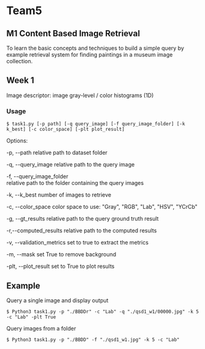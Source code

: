 # Team5 
## M1 Content Based Image Retrieval
To learn the basic concepts and techniques to build a simple query by example
retrieval system for finding paintings in a museum image collection.

## Week 1

Image descriptor: image gray-level / color histograms (1D)

### Usage

``
$ task1.py [-p path] [-q query_image] [-f query_image_folder] [-k k_best] [-c color_space] [-plt plot_result]
``

Options:

  -p, --path            relative path to dataset folder
  
  -q, --query_image     relative path to the query image
  
  -f, --query_image_folder  
                        relative path to the folder containing the query images
                        
  -k, --k_best          number of images to retrieve
  
  -c, --color_space     color space to use: "Gray", "RGB", "Lab", "HSV", "YCrCb"
  
  -g, --gt_results      relative path to the query ground truth result
  
  -r,--computed_results 
                        relative path to the computed results
  
  -v, --validation_metrics
                        set to true to extract the metrics
                        
  -m, --mask            set True to remove background

  -plt, --plot_result   set to True to plot results

## Example
Query a single image and display output

``
$ Python3 task1.py -p "./BBDDr" -c "Lab" -q "./qsd1_w1/00000.jpg" -k 5 -c "Lab" -plt True
``

Query images from a folder

``
$ Python3 task1.py -p "./BBDD" -f "./qsd1_w1.jpg" -k 5 -c "Lab"
``
